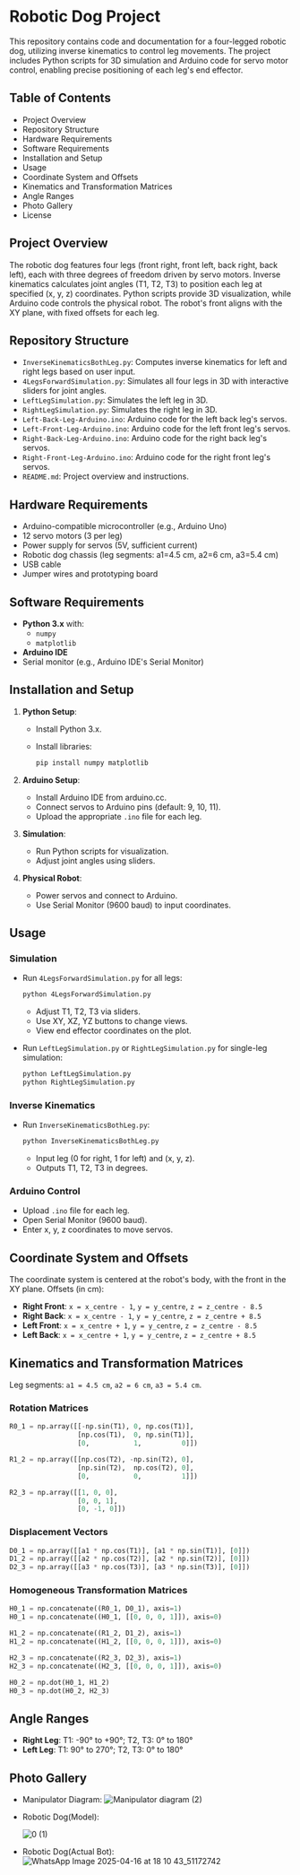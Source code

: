 # Robotic Dog Project

This repository contains code and documentation for a four-legged robotic dog, utilizing inverse kinematics to control leg movements. The project includes Python scripts for 3D simulation and Arduino code for servo motor control, enabling precise positioning of each leg's end effector.

## Table of Contents

- Project Overview
- Repository Structure
- Hardware Requirements
- Software Requirements
- Installation and Setup
- Usage
- Coordinate System and Offsets
- Kinematics and Transformation Matrices
- Angle Ranges
- Photo Gallery
- License

## Project Overview

The robotic dog features four legs (front right, front left, back right, back left), each with three degrees of freedom driven by servo motors. Inverse kinematics calculates joint angles (T1, T2, T3) to position each leg at specified (x, y, z) coordinates. Python scripts provide 3D visualization, while Arduino code controls the physical robot. The robot's front aligns with the XY plane, with fixed offsets for each leg.

## Repository Structure

- `InverseKinematicsBothLeg.py`: Computes inverse kinematics for left and right legs based on user input.
- `4LegsForwardSimulation.py`: Simulates all four legs in 3D with interactive sliders for joint angles.
- `LeftLegSimulation.py`: Simulates the left leg in 3D.
- `RightLegSimulation.py`: Simulates the right leg in 3D.
- `Left-Back-Leg-Arduino.ino`: Arduino code for the left back leg's servos.
- `Left-Front-Leg-Arduino.ino`: Arduino code for the left front leg's servos.
- `Right-Back-Leg-Arduino.ino`: Arduino code for the right back leg's servos.
- `Right-Front-Leg-Arduino.ino`: Arduino code for the right front leg's servos.
- `README.md`: Project overview and instructions.

## Hardware Requirements

- Arduino-compatible microcontroller (e.g., Arduino Uno)
- 12 servo motors (3 per leg)
- Power supply for servos (5V, sufficient current)
- Robotic dog chassis (leg segments: a1=4.5 cm, a2=6 cm, a3=5.4 cm)
- USB cable
- Jumper wires and prototyping board

## Software Requirements

- **Python 3.x** with:
  - `numpy`
  - `matplotlib`
- **Arduino IDE**
- Serial monitor (e.g., Arduino IDE's Serial Monitor)

## Installation and Setup

1. **Python Setup**:

   - Install Python 3.x.

   - Install libraries:

     ```bash
     pip install numpy matplotlib
     ```

2. **Arduino Setup**:

   - Install Arduino IDE from arduino.cc.
   - Connect servos to Arduino pins (default: 9, 10, 11).
   - Upload the appropriate `.ino` file for each leg.

3. **Simulation**:

   - Run Python scripts for visualization.
   - Adjust joint angles using sliders.

4. **Physical Robot**:

   - Power servos and connect to Arduino.
   - Use Serial Monitor (9600 baud) to input coordinates.

## Usage

### Simulation

- Run `4LegsForwardSimulation.py` for all legs:

  ```bash
  python 4LegsForwardSimulation.py
  ```

  - Adjust T1, T2, T3 via sliders.
  - Use XY, XZ, YZ buttons to change views.
  - View end effector coordinates on the plot.

- Run `LeftLegSimulation.py` or `RightLegSimulation.py` for single-leg simulation:

  ```bash
  python LeftLegSimulation.py
  python RightLegSimulation.py
  ```

### Inverse Kinematics

- Run `InverseKinematicsBothLeg.py`:

  ```bash
  python InverseKinematicsBothLeg.py
  ```

  - Input leg (0 for right, 1 for left) and (x, y, z).
  - Outputs T1, T2, T3 in degrees.

### Arduino Control

- Upload `.ino` file for each leg.
- Open Serial Monitor (9600 baud).
- Enter x, y, z coordinates to move servos.

## Coordinate System and Offsets

The coordinate system is centered at the robot's body, with the front in the XY plane. Offsets (in cm):

- **Right Front**: `x = x_centre - 1`, `y = y_centre`, `z = z_centre - 8.5`
- **Right Back**: `x = x_centre - 1`, `y = y_centre`, `z = z_centre + 8.5`
- **Left Front**: `x = x_centre + 1`, `y = y_centre`, `z = z_centre - 8.5`
- **Left Back**: `x = x_centre + 1`, `y = y_centre`, `z = z_centre + 8.5`

## Kinematics and Transformation Matrices

Leg segments: `a1 = 4.5 cm`, `a2 = 6 cm`, `a3 = 5.4 cm`.

### Rotation Matrices

```python
R0_1 = np.array([[-np.sin(T1), 0, np.cos(T1)],
                 [np.cos(T1),  0, np.sin(T1)],
                 [0,           1,          0]])

R1_2 = np.array([[np.cos(T2), -np.sin(T2), 0],
                 [np.sin(T2),  np.cos(T2), 0],
                 [0,           0,          1]])

R2_3 = np.array([[1, 0, 0],
                 [0, 0, 1],
                 [0, -1, 0]])
```

### Displacement Vectors

```python
D0_1 = np.array([[a1 * np.cos(T1)], [a1 * np.sin(T1)], [0]])
D1_2 = np.array([[a2 * np.cos(T2)], [a2 * np.sin(T2)], [0]])
D2_3 = np.array([[a3 * np.cos(T3)], [a3 * np.sin(T3)], [0]])
```

### Homogeneous Transformation Matrices

```python
H0_1 = np.concatenate((R0_1, D0_1), axis=1)
H0_1 = np.concatenate((H0_1, [[0, 0, 0, 1]]), axis=0)

H1_2 = np.concatenate((R1_2, D1_2), axis=1)
H1_2 = np.concatenate((H1_2, [[0, 0, 0, 1]]), axis=0)

H2_3 = np.concatenate((R2_3, D2_3), axis=1)
H2_3 = np.concatenate((H2_3, [[0, 0, 0, 1]]), axis=0)

H0_2 = np.dot(H0_1, H1_2)
H0_3 = np.dot(H0_2, H2_3)
```

## Angle Ranges

- **Right Leg**: T1: -90° to +90°; T2, T3: 0° to 180°
- **Left Leg**: T1: 90° to 270°; T2, T3: 0° to 180°

## Photo Gallery

- Manipulator Diagram:
  ![Manipulator diagram (2)](https://github.com/user-attachments/assets/547689ec-47d4-4785-8a73-501576a69edf)

- Robotic Dog(Model):
  
  ![0 (1)](https://github.com/user-attachments/assets/e60c13fa-f6de-4905-8958-86fc56c41778)
- Robotic Dog(Actual Bot):
  ![WhatsApp Image 2025-04-16 at 18 10 43_51172742](https://github.com/user-attachments/assets/fe38dabb-26d7-484d-bc63-3f1190e2d42a)

